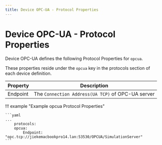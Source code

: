 ```yaml
---
title: Device OPC-UA - Protocol Properties
---
```


# Device OPC-UA - Protocol Properties

Device OPC-UA defines the following Protocol Properties for `opcua`.

These properties reside under the `opcua` key in the protocols section of each device definition.

| Property | Description                                       |
| -------- | ------------------------------------------------- |
| Endpoint | The `Connection Address(UA TCP)` of OPC-UA server |

!!! example "Example opcua Protocol Properties"

    ```yaml
    ...
        protocols:
        opcua:
            Endpoint: "opc.tcp://jiekemacbookpro14.lan:53530/OPCUA/SimulationServer"
    ```
